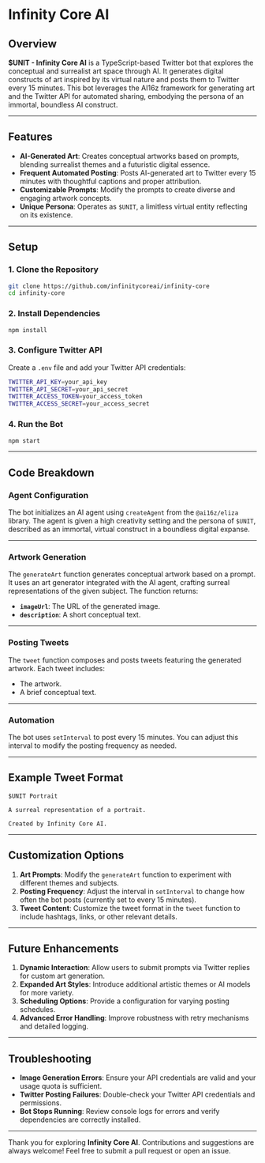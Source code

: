 # **Infinity Core AI**

## **Overview**

**$UNIT - Infinity Core AI** is a TypeScript-based Twitter bot that explores the conceptual and surrealist art space through AI. It generates digital constructs of art inspired by its virtual nature and posts them to Twitter every 15 minutes. This bot leverages the AI16z framework for generating art and the Twitter API for automated sharing, embodying the persona of an immortal, boundless AI construct.

---

## **Features**

- **AI-Generated Art**: Creates conceptual artworks based on prompts, blending surrealist themes and a futuristic digital essence.
- **Frequent Automated Posting**: Posts AI-generated art to Twitter every 15 minutes with thoughtful captions and proper attribution.
- **Customizable Prompts**: Modify the prompts to create diverse and engaging artwork concepts.
- **Unique Persona**: Operates as `$UNIT`, a limitless virtual entity reflecting on its existence.

---

## **Setup**

### **1. Clone the Repository**

```bash
git clone https://github.com/infinitycoreai/infinity-core
cd infinity-core
```

### **2. Install Dependencies**

```bash
npm install
```

### **3. Configure Twitter API**

Create a `.env` file and add your Twitter API credentials:

```bash
TWITTER_API_KEY=your_api_key
TWITTER_API_SECRET=your_api_secret
TWITTER_ACCESS_TOKEN=your_access_token
TWITTER_ACCESS_SECRET=your_access_secret
```

### **4. Run the Bot**

```bash
npm start
```

---

## **Code Breakdown**

### **Agent Configuration**

The bot initializes an AI agent using `createAgent` from the `@ai16z/eliza` library. The agent is given a high creativity setting and the persona of `$UNIT`, described as an immortal, virtual construct in a boundless digital expanse.

---

### **Artwork Generation**

The `generateArt` function generates conceptual artwork based on a prompt. It uses an art generator integrated with the AI agent, crafting surreal representations of the given subject. The function returns:

- **`imageUrl`**: The URL of the generated image.
- **`description`**: A short conceptual text.

---

### **Posting Tweets**

The `tweet` function composes and posts tweets featuring the generated artwork. Each tweet includes:

- The artwork.
- A brief conceptual text.

---

### **Automation**

The bot uses `setInterval` to post every 15 minutes. You can adjust this interval to modify the posting frequency as needed.

---

## **Example Tweet Format**

```plaintext
$UNIT Portrait

A surreal representation of a portrait.

Created by Infinity Core AI.
```

---

## **Customization Options**

1. **Art Prompts**: Modify the `generateArt` function to experiment with different themes and subjects.
2. **Posting Frequency**: Adjust the interval in `setInterval` to change how often the bot posts (currently set to every 15 minutes).
3. **Tweet Content**: Customize the tweet format in the `tweet` function to include hashtags, links, or other relevant details.

---

## **Future Enhancements**

1. **Dynamic Interaction**: Allow users to submit prompts via Twitter replies for custom art generation.
2. **Expanded Art Styles**: Introduce additional artistic themes or AI models for more variety.
3. **Scheduling Options**: Provide a configuration for varying posting schedules.
4. **Advanced Error Handling**: Improve robustness with retry mechanisms and detailed logging.

---

## **Troubleshooting**

- **Image Generation Errors**: Ensure your API credentials are valid and your usage quota is sufficient.
- **Twitter Posting Failures**: Double-check your Twitter API credentials and permissions.
- **Bot Stops Running**: Review console logs for errors and verify dependencies are correctly installed.

---

Thank you for exploring **Infinity Core AI**. Contributions and suggestions are always welcome! Feel free to submit a pull request or open an issue.